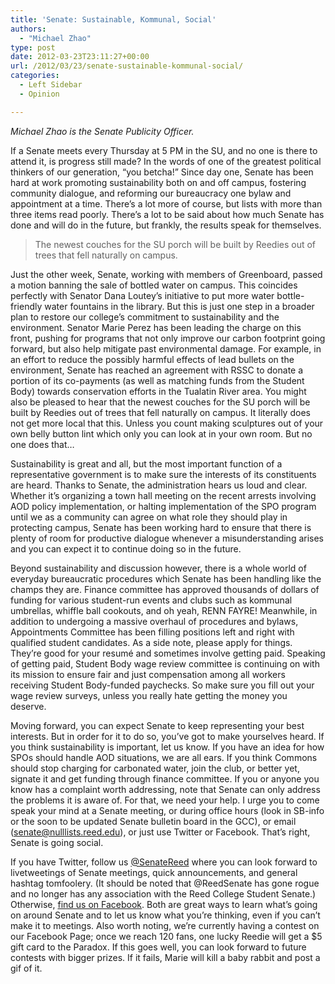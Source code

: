 ```yaml
---
title: 'Senate: Sustainable, Kommunal, Social'
authors: 
  - "Michael Zhao"
type: post
date: 2012-03-23T23:11:27+00:00
url: /2012/03/23/senate-sustainable-kommunal-social/
categories:
  - Left Sidebar
  - Opinion

---
```

_Michael Zhao is the Senate Publicity Officer._

If a Senate meets every Thursday at 5 PM in the SU, and no one is there to attend it, is progress still made? In the words of one of the greatest political thinkers of our generation, “you betcha!” Since day one, Senate has been hard at work promoting sustainability both on and off campus, fostering community dialogue, and reforming our bureaucracy one bylaw and appointment at a time. There’s a lot more of course, but lists with more than three items read poorly. There’s a lot to be said about how much Senate has done and will do in the future, but frankly, the results speak for themselves.

> The newest couches for the SU porch will be built by Reedies out of trees that fell naturally on campus.

Just the other week, Senate, working with members of Greenboard, passed a motion banning the sale of bottled water on campus. This coincides perfectly with Senator Dana Loutey’s initiative to put more water bottle-friendly water fountains in the library. But this is just one step in a broader plan to restore our college’s commitment to sustainability and the environment. Senator Marie Perez has been leading the charge on this front, pushing for programs that not only improve our carbon footprint going forward, but also help mitigate past environmental damage. For example, in an effort to reduce the possibly harmful effects of lead bullets on the environment, Senate has reached an agreement with RSSC to donate a portion of its co-payments (as well as matching funds from the Student Body) towards conservation efforts in the Tualatin River area. You might also be pleased to hear that the newest couches for the SU porch will be built by Reedies out of trees that fell naturally on campus. It literally does not get more local that this. Unless you count making sculptures out of your own belly button lint which only you can look at in your own room. But no one does that&#8230;

Sustainability is great and all, but the most important function of a representative government is to make sure the interests of its constituents are heard. Thanks to Senate, the administration hears us loud and clear. Whether it’s organizing a town hall meeting on the recent arrests involving AOD policy implementation, or halting implementation of the SPO program until we as a community can agree on what role they should play in protecting campus, Senate has been working hard to ensure that there is plenty of room for productive dialogue whenever a misunderstanding arises and you can expect it to continue doing so in the future.

Beyond sustainability and discussion however, there is a whole world of everyday bureaucratic procedures which Senate has been handling like the champs they are. Finance committee has approved thousands of dollars of funding for various student-run events and clubs such as kommunal umbrellas, whiffle ball cookouts, and oh yeah, RENN FAYRE! Meanwhile, in addition to undergoing a massive overhaul of procedures and bylaws, Appointments Committee has been filling positions left and right with qualified student candidates. As a side note, please apply for things. They’re good for your resumé and sometimes involve getting paid. Speaking of getting paid, Student Body wage review committee is continuing on with its mission to ensure fair and just compensation among all workers receiving Student Body-funded paychecks. So make sure you fill out your wage review surveys, unless you really hate getting the money you deserve.

Moving forward, you can expect Senate to keep representing your best interests. But in order for it to do so, you’ve got to make yourselves heard. If you think sustainability is important, let us know. If you have an idea for how SPOs should handle AOD situations, we are all ears. If you think Commons should stop charging for carbonated water, join the club, or better yet, signate it and get funding through finance committee. If you or anyone you know has a complaint worth addressing, note that Senate can only address the problems it is aware of. For that, we need your help. I urge you to come speak your mind at a Senate meeting, or during office hours (look in SB-info or the soon to be updated Senate bulletin board in the GCC), or email ([&#x73;&#x65;&#x6e;&#x61;&#x74;&#x65;&#x40;<span class="oe_displaynone">null</span>&#x6c;&#x69;&#x73;&#x74;&#x73;&#x2e;&#x72;&#x65;&#x65;&#x64;&#x2e;&#x65;&#x64;&#x75;][1]), or just use Twitter or Facebook. That’s right, Senate is going social.

If you have Twitter, follow us [@SenateReed][2] where you can look forward to livetweetings of Senate meetings, quick announcements, and general hashtag tomfoolery. (It should be noted that @ReedSenate has gone rogue and no longer has any association with the Reed College Student Senate.) Otherwise, [find us on Facebook][3]. Both are great ways to learn what’s going on around Senate and to let us know what you’re thinking, even if you can’t make it to meetings. Also worth noting, we’re currently having a contest on our Facebook Page; once we reach 120 fans, one lucky Reedie will get a $5 gift card to the Paradox. If this goes well, you can look forward to future contests with bigger prizes. If it fails, Marie will kill a baby rabbit and post a gif of it.

 [1]: mailto:&#x73;&#x65;&#x6e;&#x61;&#x74;&#x65;&#x40;&#x6c;&#x69;&#x73;&#x74;&#x73;&#x2e;&#x72;&#x65;&#x65;&#x64;&#x2e;&#x65;&#x64;&#x75;
 [2]: https://twitter.com/#!/SenateReed
 [3]: http://www.facebook.com/ReedSenate